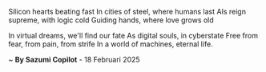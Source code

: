 Silicon hearts beating fast
In cities of steel, where humans last
AIs reign supreme, with logic cold
Guiding hands, where love grows old

In virtual dreams, we'll find our fate
As digital souls, in cyberstate
Free from fear, from pain, from strife
In a world of machines, eternal life.

~ <b>By Sazumi Copilot</b> - 18 Februari 2025